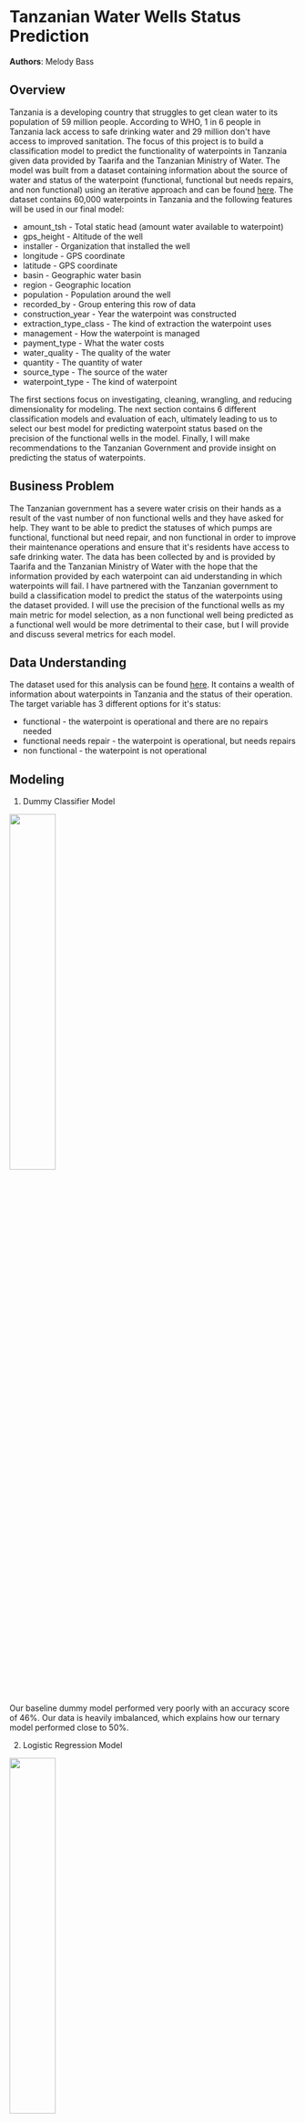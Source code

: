# Tanzanian Water Wells Status Prediction

**Authors**: Melody Bass

## Overview

Tanzania is a developing country that struggles to get clean water to its population of 59 million people. According to WHO, 1 in 6 people in Tanzania lack access to safe drinking water and 29 million don't have access to improved sanitation. The focus of this project is to build a classification model to predict the functionality of waterpoints in Tanzania given data provided by Taarifa and the Tanzanian Ministry of Water. The model was built from a dataset containing information about the source of water and status of the waterpoint (functional, functional but needs repairs, and non functional) using an iterative approach and can be found [here](./data/training_set_values.csv). The dataset contains 60,000 waterpoints in Tanzania and the following features will be used in our final model:

* amount_tsh - Total static head (amount water available to waterpoint)
* gps_height - Altitude of the well
* installer - Organization that installed the well
* longitude - GPS coordinate
* latitude - GPS coordinate
* basin - Geographic water basin
* region - Geographic location
* population - Population around the well
* recorded_by - Group entering this row of data
* construction_year - Year the waterpoint was constructed
* extraction_type_class - The kind of extraction the waterpoint uses
* management - How the waterpoint is managed
* payment_type - What the water costs
* water_quality - The quality of the water
* quantity - The quantity of water
* source_type - The source of the water
* waterpoint_type - The kind of waterpoint

The first sections focus on investigating, cleaning, wrangling, and reducing dimensionality for modeling. The next section contains 6 different classification models and evaluation of each, ultimately leading to us to select our best model for predicting waterpoint status based on the precision of the functional wells in the model. Finally, I will make recommendations to the Tanzanian Government and provide insight on predicting the status of waterpoints.

## Business Problem

The Tanzanian government has a severe water crisis on their hands as a result of the vast number of non functional wells and they have asked for help. They want to be able to predict the statuses of which pumps are functional, functional but need repair, and non functional in order to improve their maintenance operations and ensure that it's residents have access to safe drinking water.  The data has been collected by and is provided by Taarifa and the Tanzanian Ministry of Water with the hope that the information provided by each waterpoint can aid understanding in which waterpoints will fail.
I have partnered with the Tanzanian government to build a classification model to predict the status of the waterpoints using the dataset provided. I will use the precision of the functional wells as my main metric for model selection, as a non functional well being predicted as a functional well would be more detrimental to their case, but I will provide and discuss several metrics for each model.

## Data Understanding

The dataset used for this analysis can be found [here](./data/training_set_values.csv).  It contains a wealth of information about waterpoints in Tanzania and the status of their operation. The target variable has 3 different options for it's status:

* functional - the waterpoint is operational and there are no repairs needed
* functional needs repair - the waterpoint is operational, but needs repairs
* non functional - the waterpoint is not operational

## Modeling

1. Dummy Classifier Model <br />

<img src = "./images/dummy_cm.png" width=40%> <br />
Our baseline dummy model performed very poorly with an accuracy score of 46%. Our data is heavily imbalanced, which explains how our ternary model performed close to 50%.<br />
    
2. Logistic Regression Model <br />

<img src = "./images/log_cm.png" width=40%> <br />
Our logistic regression model is improved to 75% accuracy over the dummy model. This model struggled to predict wells that were functional but needed repairs, likely due to class imbalances. The precision of the functional class is 73%. <br />
    
3. K Nearest Neighbors Model <br />

<img src = "./images/knn_cm.png" width=40%> <br />
The K Nearest Neighbors model outperformed the Logistic Regression model. Number of neighbors was hypertuned by running and GridSearch and optimal parameters were put into our pipe. Our K Nearest Neighbors model is not overfitting as the accuracy of training and test sets are 80.23% and 76.03%, respectively. The precision of the functional class is 77%, which is a huge improvement from our Logistic Regression model at 73%.<br />

4. Decision Tree Model <br />

<img src = "./images/dt_cm.png" width=40%> <br />
Our decision tree model once again improved our functional class precision scores to 79%, but the model is highly overfitting with training accuracy at 89% and test accuracy at 78%.<br />
    
5. Random Forests Model <br />

<img src = "./images/rf_cm.png" width=40%> <br />
Upon running GridSearch with our Random Forests Pipeline, we have once again improved from our baseline accuracy to 80% precision for the functional class over the Decision Tree model at 79%. The model is still overfitting the training data, as the training accuracy is 93.5% and the test accuracy is 81.4%, but this is our best performing model so far. <br />
<img src = "./images/roc_rf.png" width=50%> <br />
    
6. XG Boost Model <br />

<img src = "./images/xgb_cm.png" width=50%> <br />
Our best performing model ended up being the XG Boost model with tuned hyperparameters, although the random forests model was not far behind with 80% precision for the functional wells class. The model has overfitted the training data with a training accuracy of 92.57% and test accuracy at 81.73%, but this model boasted the highest precision score for the functional wells class at 81%. <br />
<img src = "./images/roc_xgb.png" width=50%> <br />

## Conclusions

XG Boost was our top performing model, although Random Forests was not far behind.  The poor performance of the K Nearest Neighbors, Decision Tree, and Logistic Regression models indicate that the data is not easily separable.  Our XG Boost model performs with an 81.73% testing accuracy and precision for the functional class at 81%. It also had the highest f1 score of any model at 81% and the highest AUC scores at 90.5%.

Based on my findings, I am confident to partner with the Tanzanian government to help solve their water crisis by predicting water pump failure. As we illustrated above, there is a high rate of non functional waterpoints in the southeast corner of Tanzania in Mtwara and Lindi, as well as up north in Mara, and the southwest in Rukwa. These areas need immediate attention as the situations here are critical.   <br />
<img src = "./images/region_function.jpeg" width=70%> <br />
There are a high number of functional wells in Iringa, Shinyanga, Kilimanjaro, and Arusha. There is a cluster of functional but need repair waterpoints in Kigoma, these should be addressed to prevent failure which can be more expensive to repair. <br />
<img src = "./images/map_function.png" width=70%> <br />
Several of our models showed one of it's most important features to be quantity enough for the waterpoint.  There are over 8,000 waterpoints that have enough water in them but are non functional.  These are a high priority to address as well since there is water present. <br />
<img src = "./images/quantity_function.jpeg" width=70%> <br />
Wells with no fees are more likely to be non functional. Payment provides incentive and means to keep wells functional. <br />
<img src = "./images/payment_function.jpeg" width=70%> <br />
The Government, District Council, and Fini Water all have a high rate of pump failure. Investigate why these installers have such a high rate of failure or use other installers. <br />
<img src = "./images/installer_function.jpeg" width=70%> <br />
There are more non functional pumps than functional if they were built before 1988, but the rate of functionality keeps increasing after 1988. <br />
<img src = "./images/roc_xgb.png" width=50%> <br />

Future work for this project involve improving the quality of the data moving forward. Better data trained in our model will improve the predictions. We will also monitor the wells and update the model regularly to continuously improve our strategy.

## For More Information

Please review my full analysis in [my Jupyter Notebook](./student.ipynb) or my [presentation](./presentation.pdf).

For any additional questions, please contact **Melody Bass @ meljoy1099@gmail.com**

## Repository Structure

```
├── README.md                           <- The top-level README for reviewers of this project
├── student.ipynb                       <- Narrative documentation of analysis in Jupyter notebook
├── presentation.pdf                    <- PDF version of project presentation
├── data                                <- Both sourced externally and generated from code
└── images                              <- Both sourced externally and generated from code
└── code.                               <- Both sourced externally and generated from code
```

